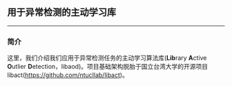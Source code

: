 ## 用于异常检测的主动学习库

---

### 简介
这里，我们介绍我们应用于异常检测任务的主动学习算法库(**Lib**rary **A**ctive **O**utlier **D**etection，libaod)。项目基础架构脱胎于国立台湾大学的开源项目libact(https://github.com/ntucllab/libact)。

